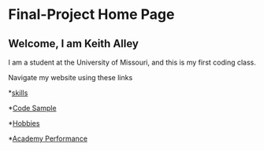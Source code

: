 # Final-Project Home Page
## Welcome, I am Keith Alley

I am a student at the University of Missouri, and this is my first coding class.

Navigate my website using these links

*[skills](https://github.com/kalley810/.-skills.md)

*[Code Sample](https://github.com/kalley810/code_sample.md)

*[Hobbies](https://github.com/kalley810/Hobby.md)

*[Academy Performance](./marks.md)

